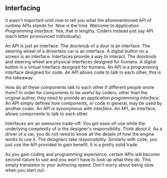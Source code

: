 ## Interfacing

It wasn't important until now to tell you what the aforementioned *API* of runtime APIs stands for. Now is the time. Welcome to *Application Programming Interface*. Yea, that is lengthy. Coders instead just say API (each letter pronounced individually).

An API is just an interface. The doorknob of a door is an interface. The steering wheel of a driverless car is an interface. A digital button on a screen is an interface. Interfaces provide a way to interact. The doorknob and steering wheel are physical interfaces designed for humans. A digital button is a virtual interface designed for humans. An API is a programming interface designed for code. An API allows code to talk to each other, this is the takeaway.

How do all these components talk to each other if different people wrote them? In order for components to be useful by coders, other than the original author, they need to provide an *application programming interface*.  An API simply defines how components, or code in general, may be used by another coder. An API is synonymous with *interface*. An API, an interface, allows components to talk to each other.

Interfaces are an awesome trade-off. You get ease-of-use while the underlying complexity of is the designer's responsibility. Think about it. As a driver of a car, you do not need to know all the details of how the engine works to use it. The designers take responsibility. Similarly with code, you just use the API provided to gain benefit. It is a pretty solid trade.

As you gain coding and programming experience, certain APIs will become second nature to use and you won't have to look up what they do. This simply translates to your authoring speed. Don't worry about being slow when you start out.

